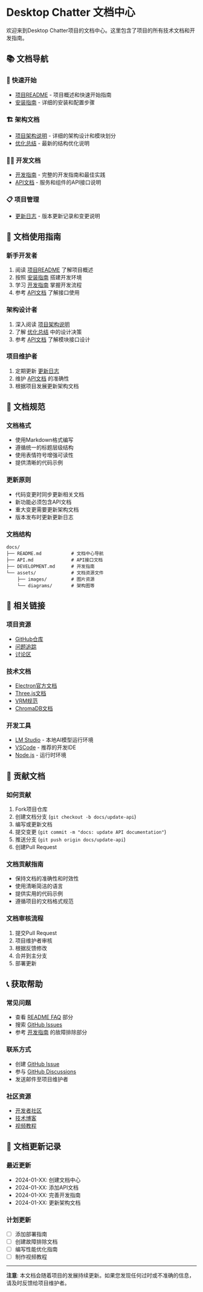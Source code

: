 # Desktop Chatter 文档中心

欢迎来到Desktop Chatter项目的文档中心。这里包含了项目的所有技术文档和开发指南。

## 📚 文档导航

### 🚀 快速开始
- [项目README](../README.md) - 项目概述和快速开始指南
- [安装指南](../README.md#安装步骤) - 详细的安装和配置步骤

### 🏗️ 架构文档
- [项目架构说明](../ARCHITECTURE.md) - 详细的架构设计和模块划分
- [优化总结](../OPTIMIZATION_SUMMARY.md) - 最新的结构优化说明

### 👨‍💻 开发文档
- [开发指南](./DEVELOPMENT.md) - 完整的开发指南和最佳实践
- [API文档](./API.md) - 服务和组件的API接口说明

### 📋 项目管理
- [更新日志](../CHANGELOG.md) - 版本更新记录和变更说明

## 🎯 文档使用指南

### 新手开发者
1. 阅读 [项目README](../README.md) 了解项目概述
2. 按照 [安装指南](../README.md#安装步骤) 搭建开发环境
3. 学习 [开发指南](./DEVELOPMENT.md) 掌握开发流程
4. 参考 [API文档](./API.md) 了解接口使用

### 架构设计者
1. 深入阅读 [项目架构说明](../ARCHITECTURE.md)
2. 了解 [优化总结](../OPTIMIZATION_SUMMARY.md) 中的设计决策
3. 参考 [API文档](./API.md) 了解模块接口设计

### 项目维护者
1. 定期更新 [更新日志](../CHANGELOG.md)
2. 维护 [API文档](./API.md) 的准确性
3. 根据项目发展更新架构文档

## 📖 文档规范

### 文档格式
- 使用Markdown格式编写
- 遵循统一的标题层级结构
- 使用表情符号增强可读性
- 提供清晰的代码示例

### 更新原则
- 代码变更时同步更新相关文档
- 新功能必须包含API文档
- 重大变更需要更新架构文档
- 版本发布时更新更新日志

### 文档结构
```
docs/
├── README.md           # 文档中心导航
├── API.md              # API接口文档
├── DEVELOPMENT.md      # 开发指南
└── assets/             # 文档资源文件
    ├── images/         # 图片资源
    └── diagrams/       # 架构图等
```

## 🔗 相关链接

### 项目资源
- [GitHub仓库](https://github.com/your-org/ai-companion)
- [问题追踪](https://github.com/your-org/ai-companion/issues)
- [讨论区](https://github.com/your-org/ai-companion/discussions)

### 技术文档
- [Electron官方文档](https://electronjs.org/docs)
- [Three.js文档](https://threejs.org/docs/)
- [VRM规范](https://vrm.dev/)
- [ChromaDB文档](https://docs.trychroma.com/)

### 开发工具
- [LM Studio](https://lmstudio.ai/) - 本地AI模型运行环境
- [VSCode](https://code.visualstudio.com/) - 推荐的开发IDE
- [Node.js](https://nodejs.org/) - 运行时环境

## 🤝 贡献文档

### 如何贡献
1. Fork项目仓库
2. 创建文档分支 (`git checkout -b docs/update-api`)
3. 编写或更新文档
4. 提交变更 (`git commit -m "docs: update API documentation"`)
5. 推送分支 (`git push origin docs/update-api`)
6. 创建Pull Request

### 文档贡献指南
- 保持文档的准确性和时效性
- 使用清晰简洁的语言
- 提供实用的代码示例
- 遵循项目的文档格式规范

### 文档审核流程
1. 提交Pull Request
2. 项目维护者审核
3. 根据反馈修改
4. 合并到主分支
5. 部署更新

## 📞 获取帮助

### 常见问题
- 查看 [README FAQ](../README.md#常见问题) 部分
- 搜索 [GitHub Issues](https://github.com/your-org/ai-companion/issues)
- 参考 [开发指南](./DEVELOPMENT.md) 的故障排除部分

### 联系方式
- 创建 [GitHub Issue](https://github.com/your-org/ai-companion/issues/new)
- 参与 [GitHub Discussions](https://github.com/your-org/ai-companion/discussions)
- 发送邮件至项目维护者

### 社区资源
- [开发者社区](https://discord.gg/your-community)
- [技术博客](https://blog.your-domain.com)
- [视频教程](https://youtube.com/your-channel)

## 📝 文档更新记录

### 最近更新
- 2024-01-XX: 创建文档中心
- 2024-01-XX: 添加API文档
- 2024-01-XX: 完善开发指南
- 2024-01-XX: 更新架构文档

### 计划更新
- [ ] 添加部署指南
- [ ] 创建故障排除文档
- [ ] 编写性能优化指南
- [ ] 制作视频教程

---

**注意**: 本文档会随着项目的发展持续更新。如果您发现任何过时或不准确的信息，请及时反馈给项目维护者。

